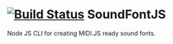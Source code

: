 [![Build Status](https://travis-ci.org/[PatrickWolleb]/[SoundFontJS].png)](https://travis-ci.org/[PatrickWolleb]/[SoundFontJS])
SoundFontJS
===========

Node JS CLI for creating MIDI.JS ready sound fonts.